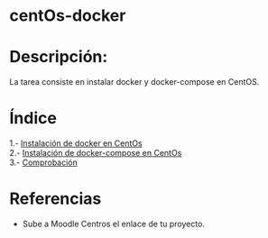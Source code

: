 # centOs-docker  

# Descripción:  

La tarea consiste en instalar docker y docker-compose en CentOS.

# Índice  

1.- [ Instalación de docker en CentOs ](https://github.com/anasalasro/centOs-docker/blob/main/instalacionDocker.md)  
2.- [ Instalación de docker-compose en CentOs ](https://github.com/anasalasro/centOs-docker/blob/main/instalacionCompose.md)  
3.- [ Comprobación ](https://github.com/anasalasro/centOs-docker/blob/main/comprobaciones) 

# Referencias

- Sube a Moodle Centros el enlace de tu proyecto.
